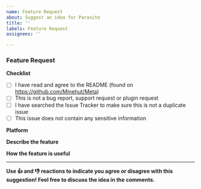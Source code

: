 ```yaml
---
name: Feature Request
about: Suggest an idea for Parasite
title: ''
labels: Feature Request
assignees: ''

---
```


<!-- Parasite feature request guide

Fill out the template. Don't write inside the arrows as they will be hidden
when you post your issue.

If you have a feature suggestion for Parasite, read the following:

1.  Fill out the template
     It makes it a lot easier for everyone when issues conform to the standard templates. It also ensures we have the necessary information. To fill a checkbox, put an "x" in between the [ ] like: [x]

2.  Keep it simple
     Make sure it's easy to understand what you're requesting and how it will be useful to people

3. Pick a relevant issue title
    The issue title should be a short, clear summary or short name of your idea

4.  You can delete this line and all the above lines before posting your issue, but they will be hidden anyway      -->

### Feature Request

**Checklist**
- [ ] I have read and agree to the README (found on https://github.com/Minehut/Meta)
- [ ] This is not a bug report, support request or plugin request
- [ ] I have searched the Issue Tracker to make sure this is not a duplicate issue
- [ ] This issue does not contain any sensitive information 

**Platform**
<!-- Which platform is this idea for? Discord, Website or In-game? -->

**Describe the feature**
<!-- What feature are you suggesting? Include a clear and concise description of the feature -->

**How the feature is useful**
<!-- Who does the feature benefit? How is it useful to people? -->

---
**Use 👍 and 👎 reactions to indicate you agree or disagree with this suggestion! Feel free to discuss the idea in the comments.**